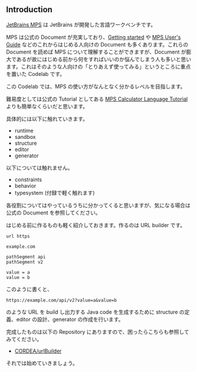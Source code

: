 ## Introduction

[JetBrains MPS](https://www.jetbrains.com/mps/) は JetBrains が開発した言語ワークベンチです。

MPS は公式の Document が充実しており、[Getting started](https://www.jetbrains.com/help/mps/getting-started.html) や [MPS User's Guide](https://www.jetbrains.com/help/mps/mps-user-s-guide.html) などのこれからはじめる人向けの Document も多くあります。これらの Document を読めば MPS について理解することができますが、Document が膨大であるが故にはじめる前から何をすればいいのか悩んでしまう人も多いと思います。これはそのような人向けの「とりあえず使ってみる」というところに重点を置いた Codelab です。

この Codelab では、MPS の使い方がなんとなく分かるレベルを目指します。

難易度としては公式の Tutorial としてある [MPS Calculator Language Tutorial](https://www.jetbrains.com/help/mps/mps-calculator-language-tutorial.html) よりも簡単なくらいだと思います。

具体的には以下に触れていきます。

- runtime
- sandbox
- structure
- editor
- generator

以下については触れません。

- constraints
- behavior
- typesystem (付録で軽く触れます)

各役割についてはやっているうちに分かってくると思いますが、気になる場合は公式の Document を参照してください。

はじめる前に作るものも軽く紹介しておきます。作るのは URL builder です。

```
url https

example.com

pathSegment api
pathSegment v2

value = a
value = b
```

このように書くと、

```
https://example.com/api/v2?value=a&value=b
```

のような URL を build し出力する Java code を生成するために structure の定義、editor の設計、generator の作成を行います。

完成したものは以下の Repository にありますので、困ったらこちらも参照してみてください。

- [CORDEA/urlBuilder](https://github.com/CORDEA/urlBuilder)

それでは始めていきましょう。

